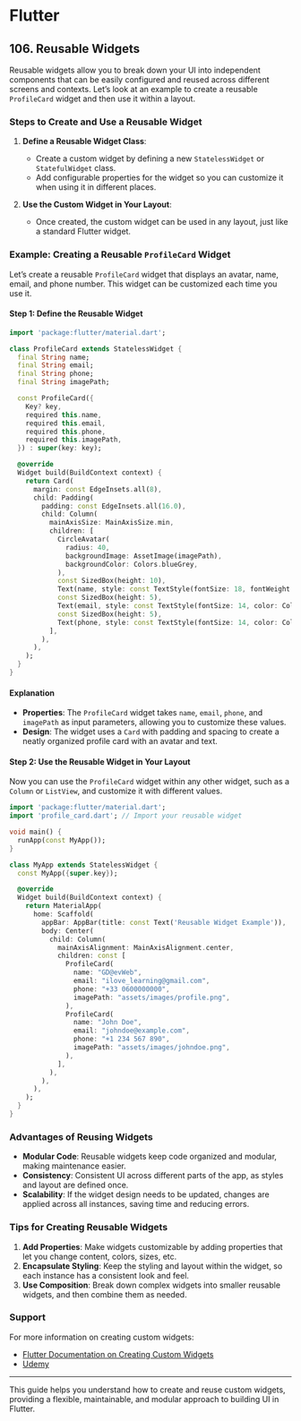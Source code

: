 # Flutter

## 106. Reusable Widgets

Reusable widgets allow you to break down your UI into independent components that can be easily configured and reused across different screens and contexts. Let’s look at an example to create a reusable `ProfileCard` widget and then use it within a layout.

### Steps to Create and Use a Reusable Widget

1. **Define a Reusable Widget Class**:

   - Create a custom widget by defining a new `StatelessWidget` or `StatefulWidget` class.
   - Add configurable properties for the widget so you can customize it when using it in different places.

2. **Use the Custom Widget in Your Layout**:
   - Once created, the custom widget can be used in any layout, just like a standard Flutter widget.

### Example: Creating a Reusable `ProfileCard` Widget

Let’s create a reusable `ProfileCard` widget that displays an avatar, name, email, and phone number. This widget can be customized each time you use it.

#### Step 1: Define the Reusable Widget

```dart
import 'package:flutter/material.dart';

class ProfileCard extends StatelessWidget {
  final String name;
  final String email;
  final String phone;
  final String imagePath;

  const ProfileCard({
    Key? key,
    required this.name,
    required this.email,
    required this.phone,
    required this.imagePath,
  }) : super(key: key);

  @override
  Widget build(BuildContext context) {
    return Card(
      margin: const EdgeInsets.all(8),
      child: Padding(
        padding: const EdgeInsets.all(16.0),
        child: Column(
          mainAxisSize: MainAxisSize.min,
          children: [
            CircleAvatar(
              radius: 40,
              backgroundImage: AssetImage(imagePath),
              backgroundColor: Colors.blueGrey,
            ),
            const SizedBox(height: 10),
            Text(name, style: const TextStyle(fontSize: 18, fontWeight: FontWeight.bold)),
            const SizedBox(height: 5),
            Text(email, style: const TextStyle(fontSize: 14, color: Colors.grey)),
            const SizedBox(height: 5),
            Text(phone, style: const TextStyle(fontSize: 14, color: Colors.grey)),
          ],
        ),
      ),
    );
  }
}
```

#### Explanation

- **Properties**: The `ProfileCard` widget takes `name`, `email`, `phone`, and `imagePath` as input parameters, allowing you to customize these values.
- **Design**: The widget uses a `Card` with padding and spacing to create a neatly organized profile card with an avatar and text.

#### Step 2: Use the Reusable Widget in Your Layout

Now you can use the `ProfileCard` widget within any other widget, such as a `Column` or `ListView`, and customize it with different values.

```dart
import 'package:flutter/material.dart';
import 'profile_card.dart'; // Import your reusable widget

void main() {
  runApp(const MyApp());
}

class MyApp extends StatelessWidget {
  const MyApp({super.key});

  @override
  Widget build(BuildContext context) {
    return MaterialApp(
      home: Scaffold(
        appBar: AppBar(title: const Text('Reusable Widget Example')),
        body: Center(
          child: Column(
            mainAxisAlignment: MainAxisAlignment.center,
            children: const [
              ProfileCard(
                name: "GD@evWeb",
                email: "ilove_learning@gmail.com",
                phone: "+33 0600000000",
                imagePath: "assets/images/profile.png",
              ),
              ProfileCard(
                name: "John Doe",
                email: "johndoe@example.com",
                phone: "+1 234 567 890",
                imagePath: "assets/images/johndoe.png",
              ),
            ],
          ),
        ),
      ),
    );
  }
}
```

### Advantages of Reusing Widgets

- **Modular Code**: Reusable widgets keep code organized and modular, making maintenance easier.
- **Consistency**: Consistent UI across different parts of the app, as styles and layout are defined once.
- **Scalability**: If the widget design needs to be updated, changes are applied across all instances, saving time and reducing errors.

### Tips for Creating Reusable Widgets

1. **Add Properties**: Make widgets customizable by adding properties that let you change content, colors, sizes, etc.
2. **Encapsulate Styling**: Keep the styling and layout within the widget, so each instance has a consistent look and feel.
3. **Use Composition**: Break down complex widgets into smaller reusable widgets, and then combine them as needed.

### Support

For more information on creating custom widgets:

- [Flutter Documentation on Creating Custom Widgets](https://flutter.dev/docs/development/ui/widgets)
- [Udemy](https://www.udemy.com/course/flutter-dart-creez-des-applications-pour-ios-et-android/learn/lecture/26975666#overview)

---

This guide helps you understand how to create and reuse custom widgets, providing a flexible, maintainable, and modular approach to building UI in Flutter.

